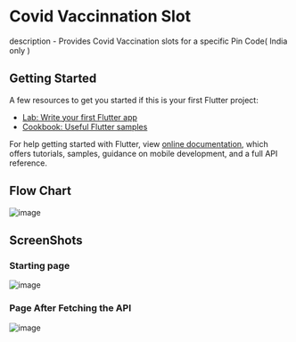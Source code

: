 # Covid Vaccinnation Slot

description - Provides Covid Vaccination slots for a specific Pin Code( India only )

## Getting Started

A few resources to get you started if this is your first Flutter project:

- [Lab: Write your first Flutter app](https://flutter.dev/docs/get-started/codelab)
- [Cookbook: Useful Flutter samples](https://flutter.dev/docs/cookbook)

For help getting started with Flutter, view
[online documentation](https://flutter.dev/docs), which offers tutorials,
samples, guidance on mobile development, and a full API reference.


## Flow Chart
![image](https://user-images.githubusercontent.com/42883586/134027811-d27e4b0f-8ac4-48a5-82ab-61ea4d1af2a7.png)


## ScreenShots

### Starting page

![image](https://user-images.githubusercontent.com/42883586/134010857-f4964d72-cb8b-46cb-9511-b7e277afa023.png)

### Page After Fetching the API

![image](https://user-images.githubusercontent.com/42883586/134010906-31eaefa5-da4a-4550-8ce8-fcb3d775af23.png)


